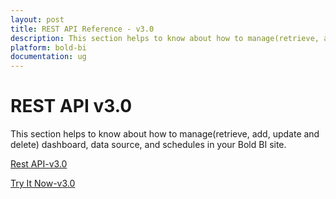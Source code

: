 ```yaml
---
layout: post
title: REST API Reference - v3.0
description: This section helps to know about how to manage(retrieve, add, update and delete) dashboard, data source, and schedules in your Bold BI site.
platform: bold-bi
documentation: ug
---
```


# REST API v3.0

This section helps to know about how to manage(retrieve, add, update and delete) dashboard, data source, and schedules in your Bold BI site.

[Rest API-v3.0](/server-api-reference/v3.0/api-reference/)

[Try It Now-v3.0](/server-api-reference/v3.0/try-it-now/)